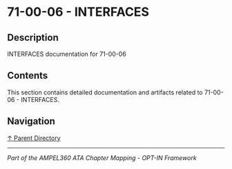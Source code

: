 # 71-00-06 - INTERFACES

## Description

INTERFACES documentation for 71-00-06

## Contents

This section contains detailed documentation and artifacts related to 71-00-06 - INTERFACES.

## Navigation

[↑ Parent Directory](../README.md)

---

*Part of the AMPEL360 ATA Chapter Mapping - OPT-IN Framework*
